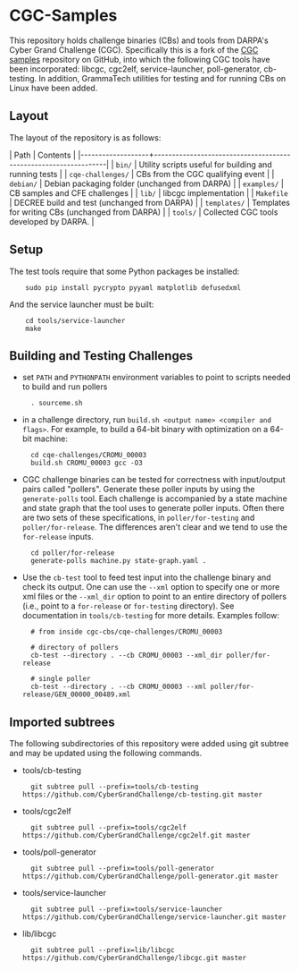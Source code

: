 # CGC-Samples

This repository holds challenge binaries (CBs) and tools from DARPA's
Cyber Grand Challenge (CGC).  Specifically this is a fork of the
[CGC samples](https://github.com/CyberGrandChallenge/samples/)
repository on GitHub, into which the following CGC tools have been
incorporated: libcgc, cgc2elf, service-launcher, poll-generator,
cb-testing.  In addition, GrammaTech utilities for testing and for
running CBs on Linux have been added.

## Layout

The layout of the repository is as follows:

| Path              | Contents                                                        |
|-------------------+-----------------------------------------------------------------|
| `bin/`            | Utility scripts useful for building and running tests           |
| `cqe-challenges/` | CBs from the CGC qualifying event                               |
| `debian/`         | Debian packaging folder (unchanged from DARPA)                  |
| `examples/`       | CB samples and CFE challenges                                   |
| `lib/`            | libcgc implementation                                           |
| `Makefile`        | DECREE build and test (unchanged from DARPA)                    |
| `templates/`      | Templates for writing CBs (unchanged from DARPA)                |
| `tools/`          | Collected CGC tools developed by DARPA.                         |

## Setup

The test tools require that some Python packages be installed:

        sudo pip install pycrypto pyyaml matplotlib defusedxml

And the service launcher must be built:

        cd tools/service-launcher
        make

## Building and Testing Challenges

- set `PATH` and `PYTHONPATH` environment variables to point to scripts needed to build and run pollers

        . sourceme.sh

- in a challenge directory, run `build.sh <output name> <compiler and flags>`. For example, to build a 64-bit binary with optimization on a 64-bit machine:

        cd cqe-challenges/CROMU_00003
        build.sh CROMU_00003 gcc -O3

- CGC challenge binaries can be tested for correctness with input/output pairs
  called "pollers". Generate these poller inputs by using the `generate-polls`
  tool. Each challenge is accompanied by a state machine and state graph
  that the tool uses to generate poller inputs. Often there are two sets of
  these specifications, in `poller/for-testing` and `poller/for-release`. The
  differences aren't clear and we tend to use the `for-release` inputs.

        cd poller/for-release
        generate-polls machine.py state-graph.yaml .

- Use the `cb-test` tool to feed test input into the challenge binary and check
  its output. One can use the `--xml` option to specify one or more xml files
  or the `--xml_dir` option to point to an entire directory of pollers (i.e., 
  point to a `for-release` or `for-testing` directory). See documentation in
  `tools/cb-testing` for more details. Examples follow:

        # from inside cgc-cbs/cqe-challenges/CROMU_00003

        # directory of pollers
        cb-test --directory . --cb CROMU_00003 --xml_dir poller/for-release

        # single poller
        cb-test --directory . --cb CROMU_00003 --xml poller/for-release/GEN_00000_00489.xml

## Imported subtrees

The following subdirectories of this repository were added using git
subtree and may be updated using the following commands.

- tools/cb-testing

        git subtree pull --prefix=tools/cb-testing https://github.com/CyberGrandChallenge/cb-testing.git master

- tools/cgc2elf

        git subtree pull --prefix=tools/cgc2elf https://github.com/CyberGrandChallenge/cgc2elf.git master

- tools/poll-generator

        git subtree pull --prefix=tools/poll-generator https://github.com/CyberGrandChallenge/poll-generator.git master

- tools/service-launcher

        git subtree pull --prefix=tools/service-launcher https://github.com/CyberGrandChallenge/service-launcher.git master

- lib/libcgc

        git subtree pull --prefix=lib/libcgc https://github.com/CyberGrandChallenge/libcgc.git master
